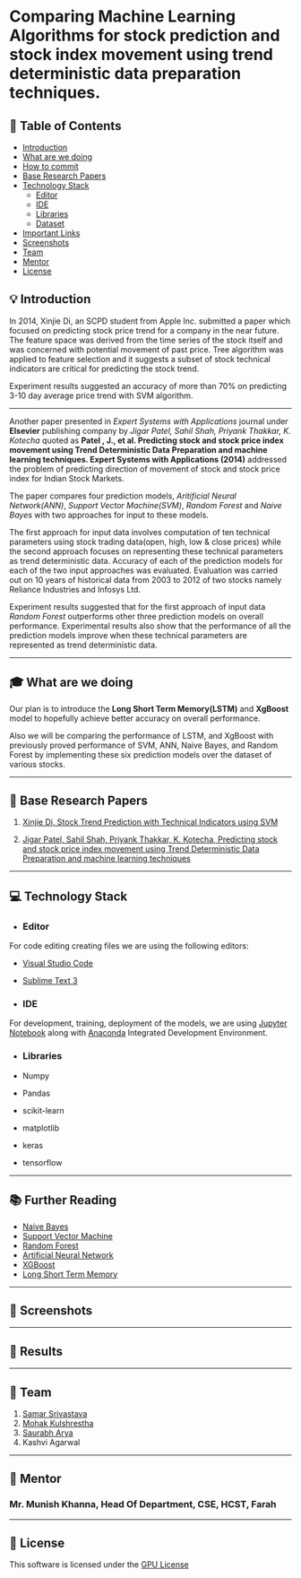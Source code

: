 # Comparing Machine Learning Algorithms for stock prediction and stock index movement using trend deterministic data preparation techniques.

## 🚩 Table of Contents
- [Introduction](#-introduction)
- [What are we doing](#what-are-we-doing)
- [How to commit](#-how-to-commit)
- [Base Research Papers](#-base-research-papers)
- [Technology Stack](#-technology-stack)
    - [Editor](#editor)
    - [IDE](#ide)
    - [Libraries](#libraries)
    - [Dataset](#dataset)
- [Important Links](#further-reading)
- [Screenshots](#-screenshots)
- [Team](#-team)
- [Mentor](#-mentor)
- [License](#-license)


## 💡 Introduction
In 2014, Xinjie Di, an SCPD student from Apple Inc. submitted a paper which focused on predicting stock price trend for a company in the near future. The feature space was derived from the time series of the stock itself and was concerned with potential movement of past price. Tree algorithm was applied to feature selection and it suggests a subset of stock technical indicators are critical for predicting the stock trend.

Experiment results suggested an accuracy of more than 70% on predicting 3-10 day average price trend with SVM algorithm.

***

Another paper presented in *Expert Systems with Applications* journal under __Elsevier__ publishing company by *Jigar Patel, Sahil Shah, Priyank Thakkar, K. Kotecha* quoted as __Patel , J., et al. Predicting stock and stock price index movement using Trend Deterministic Data Preparation and machine
learning techniques. Expert Systems with Applications (2014)__ addressed the problem of predicting direction of movement of stock and stock price index for Indian Stock Markets.

The paper compares four prediction models, *Aritificial Neural Network(ANN)*, *Support Vector Machine(SVM)*, *Random Forest* and *Naive Bayes* with two approaches for input to these models.

The first approach for input data involves computation of ten technical parameters using stock trading data(open, high, low & close prices) while the second approach focuses on representing these technical parameters as trend deterministic data. Accuracy of each of the prediction models for each of the two input approaches was evaluated. Evaluation was carried out on 10 years of historical data from 2003 to 2012 of two stocks namely Reliance Industries and Infosys Ltd.

Experiment results suggested that for the first approach of input data *Random Forest* outperforms other three prediction models on overall performance. Experimental results also show that the performance of all the prediction models improve when these technical parameters are represented as trend deterministic data.

***

## 🎓 What are we doing
Our plan is to introduce the __Long Short Term Memory(LSTM)__ and __XgBoost__ model to hopefully achieve better accuracy on overall performance. 

Also we will be comparing the performance of LSTM, and XgBoost with previously proved performance of SVM, ANN, Naive Bayes, and Random Forest by implementing these six prediction models over the dataset of various stocks.

***


## 📙 Base Research Papers

1. [Xinjie Di, Stock Trend Prediction with Technical Indicators using SVM](https://drive.google.com/file/d/16UR4ixLFIvLkimLu5G3Mc_jr3sDVa-0e/view?usp=sharing)

2. [Jigar Patel, Sahil Shah, Priyank Thakkar, K. Kotecha, Predicting stock and stock price index movement using Trend Deterministic Data Preparation and machine learning techniques](https://drive.google.com/file/d/1PJA8xqVKFXLMcQmhvBWS7Huw6ab-AX6h/view?usp=sharing)

***

## 💻 Technology Stack

* ### Editor

For code editing creating files we are using the following editors:
* [Visual Studio Code](https://code.visualstudio.com/)
* [Sublime Text 3](https://www.sublimetext.com/3)

* ### IDE

For development, training, deployment of the models, we are using [Jupyter Notebook](http://jupyter.org/) along with [Anaconda](https://www.anaconda.com/) Integrated Development Environment.

* ### Libraries

* Numpy
* Pandas
* scikit-learn
* matplotlib
* keras
* tensorflow

***

## 📚 Further Reading

* [Naive Bayes](https://www.analyticsvidhya.com/blog/2017/09/naive-bayes-explained/)
* [Support Vector Machine](https://www.analyticsvidhya.com/blog/2017/09/understaing-support-vector-machine-example-code/)
* [Random Forest](https://www.analyticsvidhya.com/blog/2016/04/complete-tutorial-tree-based-modeling-scratch-in-python/)
* [Artificial Neural Network](https://www.analyticsvidhya.com/blog/2014/10/introduction-neural-network-simplified/)
* [XGBoost](https://machinelearningmastery.com/gentle-introduction-xgboost-applied-machine-learning/)
* [Long Short Term Memory](https://www.analyticsvidhya.com/blog/2017/12/fundamentals-of-deep-learning-introduction-to-lstm/)


***

## 🐾 Screenshots




***





## 🚀 Results









***




## 👫 Team
1. [Samar Srivastava](samarsrivastava.me)
2. [Mohak Kulshrestha](https://github.com/MohakKul)
3. [Saurabh Arya](saurabharya.me)
4. Kashvi Agarwal


***

## 🤯 Mentor

### Mr. Munish Khanna, Head Of Department, CSE, HCST, Farah

***

## 📜 License
This software is licensed under the [GPU License](https://github.com/samacker77/Major-Project-Final/blob/master/LICENSE.md) 